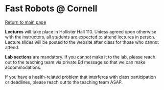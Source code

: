 # Fast Robots @ Cornell

[Return to main page](./index.md)

**Lectures** will take place in Hollister Hall 110. Unless agreed upon otherwise with the instructors, all students are expected to attend lectures in person. Lecture slides will be posted to the website after class for those who cannot attend.

**Lab sections** are mandatory. If you cannot make it to the lab, please reach out to the teaching team via private Ed message so that we can make accommodations.

If you have a health-related problem that interferes with class participation or deadlines, please reach out to the teaching team ASAP.
